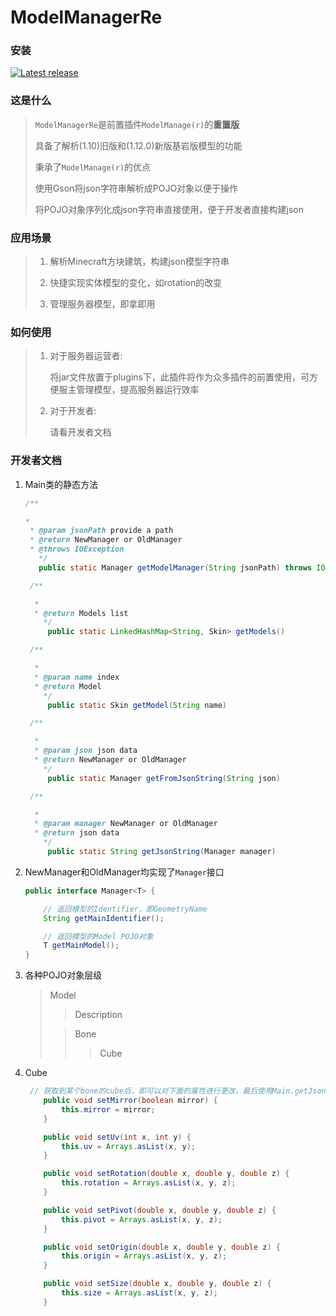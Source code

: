 # ModelManagerRe

### 安装

<a href="https://github.com/iGxnon/ModelManagerRe/releases/latest" alt="Latest release">
    <img src="https://img.shields.io/github/v/release/iGxnon/ModelManagerRe" alt="Latest release">
</a>
<br>

### 这是什么

> `ModelManagerRe`是前置插件`ModelManage(r)`的**重置版**
>
> 具备了解析(1.10)旧版和(1.12.0)新版基岩版模型的功能
>
> 秉承了`ModelManage(r)`的优点
>
> 使用Gson将json字符串解析成POJO对象以便于操作
>
> 将POJO对象序列化成json字符串直接使用，便于开发者直接构建json

### 应用场景

> 1. 解析Minecraft方块建筑，构建json模型字符串
>
> 2. 快捷实现实体模型的变化，如rotation的改变
> 3. 管理服务器模型，即拿即用

### 如何使用

> 1. 对于服务器运营者:
>
>    将jar文件放置于plugins下，此插件将作为众多插件的前置使用，可方便服主管理模型，提高服务器运行效率
>
> 2. 对于开发者:
>
>    请看开发者文档

### 开发者文档

1. Main类的静态方法

   ```java
   /**
   
   * 
    * @param jsonPath provide a path
    * @return NewManager or OldManager
    * @throws IOException 
      */
      public static Manager getModelManager(String jsonPath) throws IOException
   
    /**
   
     * 
     * @return Models list
       */
        public static LinkedHashMap<String, Skin> getModels()
   
    /**
   
     * 
     * @param name index
     * @return Model
       */
        public static Skin getModel(String name)
   
    /**
   
     * 
     * @param json json data
     * @return NewManager or OldManager
       */
        public static Manager getFromJsonString(String json)
   
    /**
   
     * 
     * @param manager NewManager or OldManager
     * @return json data
       */
        public static String getJsonString(Manager manager)

2. NewManager和OldManager均实现了`Manager`接口

   ```java
   public interface Manager<T> {
   
       // 返回模型的Identifier，即GeometryName
       String getMainIdentifier();
   
       // 返回模型的Model POJO对象
       T getMainModel();
   }
   ```

3. 各种POJO对象层级

   > Model
   >
   > > Description
   >
   > > Bone
   > >
   > > > Cube

4. Cube

   ```java
   	// 获取到某个bone的cube后，即可以对下面的属性进行更改，最后使用Main.getJsonString()即可
       public void setMirror(boolean mirror) {
           this.mirror = mirror;
       }
   
       public void setUv(int x, int y) {
           this.uv = Arrays.asList(x, y);
       }
   
       public void setRotation(double x, double y, double z) {
           this.rotation = Arrays.asList(x, y, z);
       }
   
       public void setPivot(double x, double y, double z) {
           this.pivot = Arrays.asList(x, y, z);
       }
   
       public void setOrigin(double x, double y, double z) {
           this.origin = Arrays.asList(x, y, z);
       }
   
       public void setSize(double x, double y, double z) {
           this.size = Arrays.asList(x, y, z);
       }
   ```

   
